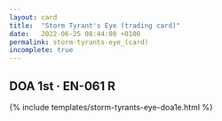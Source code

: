 ```yaml
---
layout: card
title:  "Storm Tyrant's Eye (trading card)"
date:   2022-06-25 08:44:00 +0100
permalink: storm-tyrants-eye_(card)
incomplete: true
---
```


## DOA 1st &middot; EN-061 R

{% include templates/storm-tyrants-eye-doa1e.html %}